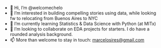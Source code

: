 - 👋 Hi, I’m @welcomechelo
- 👀 I’m interested in building compelling stories using data, while looking fw to relocating from Buenos Aires to NYC
- 🌱 I’m currently learning Statistics & Data Science with Python (at MITx)
- 💞️ I’m looking to collaborate on EDA projects for starters. I do have a rounded analysis background.
- 📫 More than welcome to stay in touch: marcelosires@gmail.com

<!---
welcomechelo/welcomechelo is a ✨ special ✨ repository because its `README.md` (this file) appears on your GitHub profile.
You can click the Preview link to take a look at your changes.
--->
